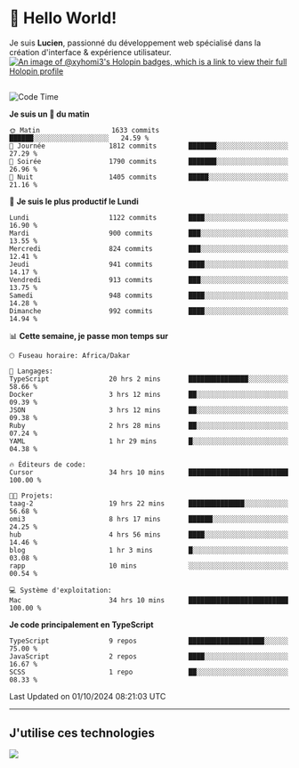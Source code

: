 # 👋 Hello World!

Je suis **Lucien**, passionné du développement web spécialisé dans la création d'interface & expérience utilisateur.
[![An image of @xyhomi3's Holopin badges, which is a link to view their full Holopin profile](https://holopin.me/xyhomi3)](https://holopin.io/@xyhomi3)

##

<!--START_SECTION:waka-->
![Code Time](http://img.shields.io/badge/Code%20Time-2%2C161%20hrs%2038%20mins-blue)

**Je suis un 🐤 du matin** 

```text
🌞 Matin                  1633 commits        ██████░░░░░░░░░░░░░░░░░░░   24.59 % 
🌆 Journée                1812 commits        ███████░░░░░░░░░░░░░░░░░░   27.29 % 
🌃 Soirée                 1790 commits        ███████░░░░░░░░░░░░░░░░░░   26.96 % 
🌙 Nuit                   1405 commits        █████░░░░░░░░░░░░░░░░░░░░   21.16 % 
```
📅 **Je suis le plus productif le Lundi** 

```text
Lundi                    1122 commits        ████░░░░░░░░░░░░░░░░░░░░░   16.90 % 
Mardi                    900 commits         ███░░░░░░░░░░░░░░░░░░░░░░   13.55 % 
Mercredi                 824 commits         ███░░░░░░░░░░░░░░░░░░░░░░   12.41 % 
Jeudi                    941 commits         ████░░░░░░░░░░░░░░░░░░░░░   14.17 % 
Vendredi                 913 commits         ███░░░░░░░░░░░░░░░░░░░░░░   13.75 % 
Samedi                   948 commits         ████░░░░░░░░░░░░░░░░░░░░░   14.28 % 
Dimanche                 992 commits         ████░░░░░░░░░░░░░░░░░░░░░   14.94 % 
```


📊 **Cette semaine, je passe mon temps sur** 

```text
🕑︎ Fuseau horaire: Africa/Dakar

💬 Langages: 
TypeScript               20 hrs 2 mins       ███████████████░░░░░░░░░░   58.66 % 
Docker                   3 hrs 12 mins       ██░░░░░░░░░░░░░░░░░░░░░░░   09.39 % 
JSON                     3 hrs 12 mins       ██░░░░░░░░░░░░░░░░░░░░░░░   09.38 % 
Ruby                     2 hrs 28 mins       ██░░░░░░░░░░░░░░░░░░░░░░░   07.24 % 
YAML                     1 hr 29 mins        █░░░░░░░░░░░░░░░░░░░░░░░░   04.38 % 

🔥 Éditeurs de code: 
Cursor                   34 hrs 10 mins      █████████████████████████   100.00 % 

🐱‍💻 Projets: 
taag-2                   19 hrs 22 mins      ██████████████░░░░░░░░░░░   56.68 % 
omi3                     8 hrs 17 mins       ██████░░░░░░░░░░░░░░░░░░░   24.25 % 
hub                      4 hrs 56 mins       ████░░░░░░░░░░░░░░░░░░░░░   14.46 % 
blog                     1 hr 3 mins         █░░░░░░░░░░░░░░░░░░░░░░░░   03.08 % 
rapp                     10 mins             ░░░░░░░░░░░░░░░░░░░░░░░░░   00.54 % 

💻 Système d'exploitation: 
Mac                      34 hrs 10 mins      █████████████████████████   100.00 % 
```

**Je code principalement en TypeScript** 

```text
TypeScript               9 repos             ███████████████████░░░░░░   75.00 % 
JavaScript               2 repos             ████░░░░░░░░░░░░░░░░░░░░░   16.67 % 
SCSS                     1 repo              ██░░░░░░░░░░░░░░░░░░░░░░░   08.33 % 
```




 Last Updated on 01/10/2024 08:21:03 UTC
<!--END_SECTION:waka-->
---

## J'utilise ces technologies

<p align="left">
  <a href="https://skillicons.dev">
    <img src="https://skillicons.dev/icons?i=ts,js,md,scss,tailwind,react,docker,express,astro,vite,nextjs,vercel,figma,ableton" />
  </a>
</p>

